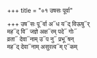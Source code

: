 +++
title = "०१ उषसः पूर्वा"

+++
उष᳓सः पू᳓र्वा अ᳓ध य᳓द् विऊषु᳓र्  
मह᳓द् वि᳓ जज्ञे अक्ष᳓रम् पदे᳓ गोः᳓  
व्रता᳓ देवा᳓नाम् उ᳓प नु᳓ प्रभू᳓षन्  
मह᳓द् देवा᳓नाम् असुरत्व᳓म् ए᳓कम्